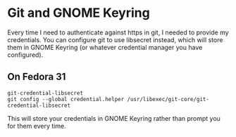 # Git and GNOME Keyring

Every time I need to authenticate against https in git, I needed to provide my
credentials. You can configure git to use libsecret instead, which will store
them in GNOME Keyring (or whatever credential manager you have configured).

## On Fedora 31

```
git-credential-libsecret
git config --global credential.helper /usr/libexec/git-core/git-credential-libsecret 
```

This will store your credentials in GNOME Keyring rather than prompt you for
them every time.
